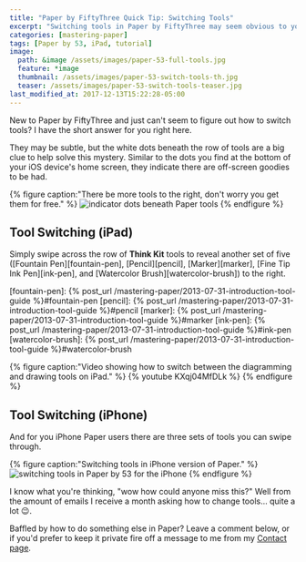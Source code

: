 ```yaml
---
title: "Paper by FiftyThree Quick Tip: Switching Tools"
excerpt: "Switching tools in Paper by FiftyThree may seem obvious to you pros out there, but you'd be surprised how often I'm asked how to do it. Here's the answer."
categories: [mastering-paper]
tags: [Paper by 53, iPad, tutorial]
image:
  path: &image /assets/images/paper-53-full-tools.jpg
  feature: *image
  thumbnail: /assets/images/paper-53-switch-tools-th.jpg
  teaser: /assets/images/paper-53-switch-tools-teaser.jpg
last_modified_at: 2017-12-13T15:22:28-05:00
---
```


New to Paper by FiftyThree and just can't seem to figure out how to switch tools? I have the short answer for you right here.

They may be subtle, but the white dots beneath the row of tools are a big clue to help solve this mystery. Similar to the dots you find at the bottom of your iOS device's home screen, they indicate there are off-screen goodies to be had.

{% figure caption:"There be more tools to the right, don't worry you get them for free." %}
![indicator dots beneath Paper tools](/assets/images/paper-53-switch-tools-dots.jpg)
{% endfigure %}

## Tool Switching (iPad)

Simply swipe across the row of **Think Kit** tools to reveal another set of five ([Fountain Pen][fountain-pen], [Pencil][pencil], [Marker][marker], [Fine Tip Ink Pen][ink-pen], and [Watercolor Brush][watercolor-brush]) to the right.

[fountain-pen]: {% post_url /mastering-paper/2013-07-31-introduction-tool-guide %}#fountain-pen
[pencil]: {% post_url /mastering-paper/2013-07-31-introduction-tool-guide %}#pencil
[marker]: {% post_url /mastering-paper/2013-07-31-introduction-tool-guide %}#marker
[ink-pen]: {% post_url /mastering-paper/2013-07-31-introduction-tool-guide %}#ink-pen
[watercolor-brush]: {% post_url /mastering-paper/2013-07-31-introduction-tool-guide %}#watercolor-brush

{% figure caption:"Video showing how to switch between the diagramming and drawing tools on iPad." %}
{% youtube KXqj04MfDLk %}
{% endfigure %}

## Tool Switching (iPhone)

And for you iPhone Paper users there are three sets of tools you can swipe through.

{% figure caption:"Switching tools in iPhone version of Paper." %}
![switching tools in Paper by 53 for the iPhone](/assets/images/paper-53-switch-tools-iphone.gif)
{% endfigure %}

I know what you're thinking, "wow how could anyone miss this?" Well from the amount of emails I receive a month asking how to change tools... quite a lot :wink:.

Baffled by how to do something else in Paper? Leave a comment below, or if you'd prefer to keep it private fire off a message to me from my [Contact page](/contact/).
